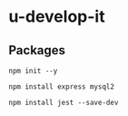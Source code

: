 # u-develop-it

## Packages
```
npm init --y

npm install express mysql2

npm install jest --save-dev
```